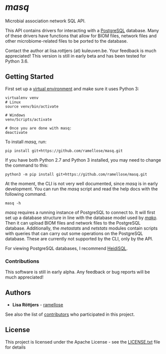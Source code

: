 # _masq_

Microbial association network SQL API.

This API contains drivers for interacting with a [PostgreSQL](https://www.postgresql.org/) database.
Many of these drivers have functions that allow for BIOM files,
network files and other microbiome-related files to be ported to the database.

Contact the author at lisa.rottjers (at) kuleuven.be. Your feedback is much appreciated!
This version is still in early beta and has been tested for Python 3.6.

## Getting Started

First set up a [virtual environment](https://docs.python-guide.org/dev/virtualenvs/) and make sure it uses Python 3:
```
virtualenv venv
# Linux
source venv/bin/activate

# Windows
venv/Scripts/activate

# Once you are done with masq:
deactivate
```

To install _masq_, run:
```
pip install git+https://github.com/ramellose/masq.git
```

If you have both Python 2.7 and Python 3 installed, you may need to change the command to this:
```
python3 -m pip install git+https://github.com/ramellose/masq.git
```

At the moment, the CLI is not very well documented, since _masq_ is in early development.
You can run the _masq_ script and read the help docs with the following command.

```
masq -h
```

_masq_ requires a running instance of PostgreSQL to connect to.
It will first set up a database structure in line with the database model used by [_mako_](https://github.com/ramellose/mako).
Then it can upload BIOM files and network files to the PostgreSQL database.
Additionally, the _metastats_ and _netstats_ modules contain scripts with queries that can carry out some operations on the PostgreSQL database.
These are currently not supported by the CLI, only by the API.

For viewing PostgreSQL databases, I recommend [HeidiSQL](https://www.heidisql.com/).

### Contributions

This software is still in early alpha. Any feedback or bug reports will be much appreciated!

## Authors

* **Lisa Röttjers** - [ramellose](https://github.com/ramellose)

See also the list of [contributors](https://github.com/ramellose/manta/contributors) who participated in this project.

## License

This project is licensed under the Apache License - see the [LICENSE.txt](LICENSE.txt) file for details


